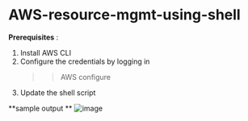 # AWS-resource-mgmt-using-shell

**Prerequisites** :
1. Install AWS CLI
2. Configure the credentials by logging in
   >> AWS configure
3. Update the shell script
   
**sample output **
![image](https://github.com/UdayaGiri-123/AWS-resource-mgmt-using-shell/assets/61447513/3ff14683-7036-491d-bc1d-d3723f959a0c)
